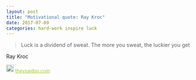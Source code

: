 ```yaml
---
layout: post
title: "Motivational quote: Ray Kroc"
date: 2017-07-09
categories: hard-work inspire luck
---
```

> Luck is a dividend of sweat. The more you sweat, the luckier you get

Ray Kroc

<span style="z-index:50;font-size:0.9em;"><img src="https://theysaidso.com/branding/theysaidso.png" height="20" width="20" alt="theysaidso.com"/><a href="https://theysaidso.com" title="Powered by quotes from theysaidso.com" style="color: #9fcc25; margin-left: 4px; vertical-align: middle;">theysaidso.com</a></span>
